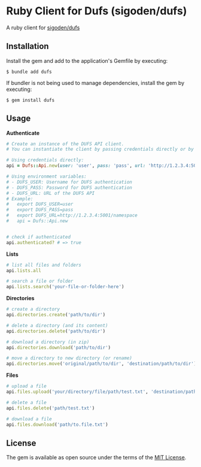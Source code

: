 # Ruby Client for Dufs (sigoden/dufs)

A ruby client for [sigoden/dufs](https://github.com/sigoden/dufs)

## Installation

Install the gem and add to the application's Gemfile by executing:

    $ bundle add dufs

If bundler is not being used to manage dependencies, install the gem by executing:

    $ gem install dufs

## Usage

**Authenticate**

```ruby
# Create an instance of the DUFS API client.
# You can instantiate the client by passing credentials directly or by using environment variables.

# Using credentials directly:
api = Dufs::Api.new(user: 'user', pass: 'pass', url: 'http://1.2.3.4:5001/ns')

# Using environment variables:
# - DUFS_USER: Username for DUFS authentication
# - DUFS_PASS: Password for DUFS authentication
# - DUFS_URL: URL of the DUFS API
# Example:
#   export DUFS_USER=user
#   export DUFS_PASS=pass
#   export DUFS_URL=http://1.2.3.4:5001/namespace
#   api = Dufs::Api.new


# check if authenticated
api.authenticated? # => true
```

**Lists**

```ruby
# list all files and folders
api.lists.all

# search a file or folder
api.lists.search('your-file-or-folder-here')
```

**Directories**
```ruby
# create a directory
api.directories.create('path/to/dir')

# delete a directory (and its content)
api.directories.delete('path/to/dir')

# download a directory (in zip)
api.directories.download('path/to/dir')

# move a directory to new directory (or rename)
api.directories.move('original/path/to/dir', 'destination/path/to/dir')
```

**Files**

```ruby
# upload a file
api.files.upload('your/directory/file/path/test.txt', 'destination/path/test.txt')

# delete a file
api.files.delete('path/test.txt')

# download a file
api.files.download('path/to.file.txt')
```

## License

The gem is available as open source under the terms of the [MIT License](https://opensource.org/licenses/MIT).
